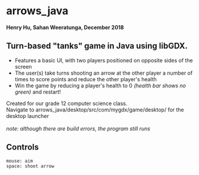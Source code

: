 # arrows_java
**Henry Hu, Sahan Weeratunga, December 2018** 
## Turn-based "tanks" game in Java using libGDX.
* Features a basic UI, with two players positioned on opposite sides of the screen
* The user(s) take turns shooting an arrow at the other player a number of times to score points and reduce the other player's health
* Win the game by reducing a player's health to 0 *(health bar shows no green)* and restart!

Created for our grade 12 computer science class. \
Navigate to arrows_java/desktop/src/com/mygdx/game/desktop/ for the desktop launcher \
\
*note: although there are build errors, the program still runs*

## Controls
```
mouse: aim
space: shoot arrow
```
